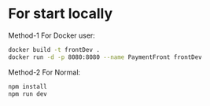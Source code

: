 # For start locally

Method-1 For Docker user:

```bash
docker build -t frontDev .
docker run -d -p 8080:8080 --name PaymentFront frontDev
```
Method-2 For Normal:

```bash
npm install
npm run dev
```
